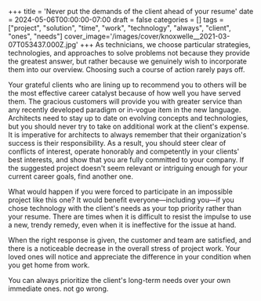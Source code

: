+++
title = 'Never put the demands of the client ahead of your resume'
date = 2024-05-06T00:00:00-07:00
draft = false
categories = []
tags = ["project", "solution", "time", "work", "technology", "always", "client", "ones", "needs"]
cover_image='/images/cover/knoxwelle__2021-03-07T053437.000Z.jpg'
+++
As technicians, we choose particular strategies, technologies, and approaches to solve problems not because they provide the greatest answer, but rather because we genuinely wish to incorporate them into our overview. Choosing such a course of action rarely pays off. 

Your grateful clients who are lining up to recommend you to others will be the most effective career catalyst because of how well you have served them. The gracious customers will provide you with greater service than any recently developed paradigm or in-vogue item in the new language. Architects need to stay up to date on evolving concepts and technologies, but you should never try to take on additional work at the client's expense. It is imperative for architects to always remember that their organization's success is their responsibility. As a result, you should steer clear of conflicts of interest, operate honorably and competently in your clients' best interests, and show that you are fully committed to your company. If the suggested project doesn't seem relevant or intriguing enough for your current career goals, find another one. 

What would happen if you were forced to participate in an impossible project like this one? It would benefit everyone—including you—if you chose technology with the client's needs as your top priority rather than your resume. There are times when it is difficult to resist the impulse to use a new, trendy remedy, even when it is ineffective for the issue at hand. 

When the right response is given, the customer and team are satisfied, and there is a noticeable decrease in the overall stress of project work. Your loved ones will notice and appreciate the difference in your condition when you get home from work. 

You can always prioritize the client's long-term needs over your own immediate ones. not go wrong.